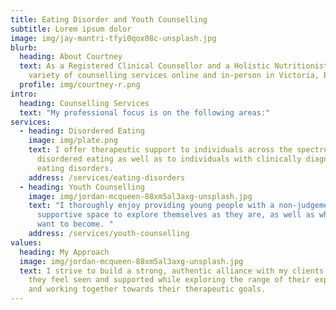 ```yaml
---
title: Eating Disorder and Youth Counselling
subtitle: Lorem ipsum dolor
image: img/jay-mantri-tfyi0qox08c-unsplash.jpg
blurb:
  heading: About Courtney
  text: As a Registered Clinical Counsellor and a Holistic Nutritionist I offer a
    variety of counselling services online and in-person in Victoria, BC.
  profile: img/courtney-r.png
intro:
  heading: Counselling Services
  text: "My professional focus is on the following areas:"
services:
  - heading: Disordered Eating
    image: img/plate.png
    text: I offer therapeutic support to individuals across the spectrum of
      disordered eating as well as to individuals with clinically diagnosed
      eating disorders.
    address: /services/eating-disorders
  - heading: Youth Counselling
    image: img/jordan-mcqueen-88xm5al3axg-unsplash.jpg
    text: "I thoroughly enjoy providing young people with a non-judgemental and
      supportive space to explore themselves as they are, as well as who they
      want to become. "
    address: /services/youth-counselling
values:
  heading: My Approach
  image: img/jordan-mcqueen-88xm5al3axg-unsplash.jpg
  text: I strive to build a strong, authentic alliance with my clients so that
    they feel seen and supported while exploring the range of their experience
    and working together towards their therapeutic goals.
---
```

